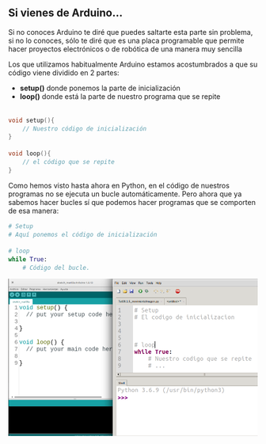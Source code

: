 ## Si vienes de Arduino...

Si no conoces Arduino te diré que puedes saltarte esta parte sin problema, si no lo conoces, sólo te diré que es una placa programable que permite hacer proyectos electrónicos o de robótica de una manera muy sencilla

Los que utilizamos habitualmente Arduino estamos acostumbrados a que su código viene dividido en 2 partes: 

* **setup()** donde ponemos la parte de inicialización
* **loop()** donde está la parte de nuestro programa que se repite

```C++

void setup(){
    // Nuestro código de inicialización
}

void loop(){
    // el código que se repite
}
```

Como hemos visto hasta ahora en Python, en el código de nuestros programas no se ejecuta un bucle automáticamente. Pero ahora que ya sabemos hacer bucles sí que podemos hacer programas que se comporten de esa manera:

```python
# Setup
# Aquí ponemos el código de inicialización

# loop
while True:
    # Código del bucle.

```


![](./images/SiVienesArduino2_MainLoop.png)

